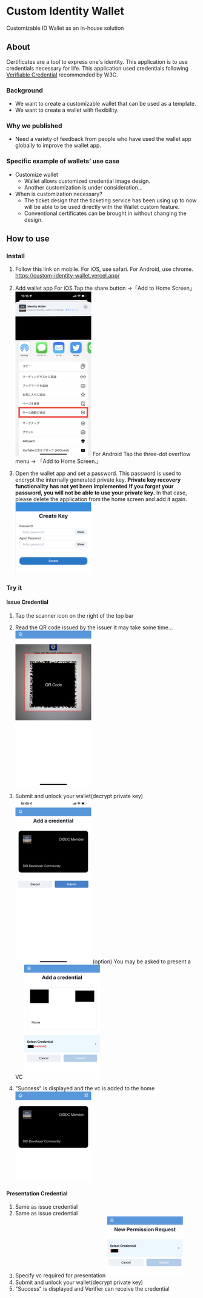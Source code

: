 # Custom Identity Wallet

Customizable ID Wallet as an in-house solution

## About

Certificates are a tool to express one's identity. This application is to use credentials necessary for life. This application used credentials following [Verifiable Credential](https://www.w3.org/TR/vc-data-model/) recommended by W3C.

### Background

- We want to create a customizable wallet that can be used as a template.
- We want to create a wallet with flexibility.

### Why we published

- Need a variety of feedback from people who have used the wallet app globally to improve the wallet app.

### Specific example of wallets’ use case

- Customize wallet
  - Wallet allows customized credential image design.
  - Another customization is under consideration...
- When is customization necessary?
  - The ticket design that the ticketing service has been using up to now will be able to be used directly with the Wallet custom feature.
  - Conventional certificates can be brought in without changing the design.

## How to use

### Install

1. Follow this link on mobile.
   For iOS, use safari. For Android, use chrome.
   https://custom-identity-wallet.vercel.app/

2. Add wallet app
   For iOS
   Tap the share button →「Add to Home Screen」
   <img src="./docs/assets/safari-add-home-ja.jpeg" alt="safari add to home screen img" width="200" >
   For Android
   Tap the three-dot overflow menu → 「Add to Home Screen.」
3. Open the wallet app and set a password.
   This password is used to encrypt the internally generated private key.
   **Private key recovery functionality has not yet been implemented**
   **If you forget your password, you will not be able to use your private key.** In that case, please delete the application from the home screen and add it again.
   <img src="./docs/assets/create-key.png" alt="setting password" width="200" >

### Try it

#### Issue Credential

1. Tap the scanner icon on the right of the top bar
2. Read the QR code issued by the issuer
   It may take some time...
   <img src="./docs/assets/scanner-qr.jpeg" alt="scanner page" width="200">
3. Submit and unlock your wallet(decrypt private key)
   <img src="./docs/assets/issue-page.jpeg" alt="issue page" width="200">
   (option)
   You may be asked to present a VC
   <img src="./docs/assets/vc-to-vc.jpeg" alt="vc to vc page" width="200">

4. "Success" is displayed and the vc is added to the home
   <img src="./docs/assets/received-vc.jpg" alt="received vc" width="200">

#### Presentation Credential

1. Same as issue credential
2. Same as issue credential
3. Specify vc required for presentation
   <img src="./docs/assets/present-page.jpg" alt="present page" width="200">
4. Submit and unlock your wallet(decrypt private key)
5. "Success" is displayed and Verifier can receive the credential
